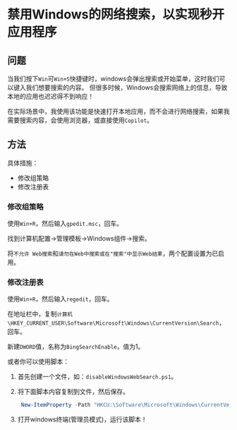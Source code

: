 # 禁用Windows的网络搜索，以实现秒开应用程序

## 问题

当我们按下`Win`可`Win+S`快捷键时，windows会弹出搜索或开始菜单，这时我们可以键入我们想要搜索的内容。
但很多时候，Windows会搜索网络上的信息，导致本地的应用也迟迟得不到响应！

在实际场景中，我使用该功能是快速打开本地应用，而不会进行网络搜索，如果我需要搜索内容，会使用浏览器，或直接使用`Copilot`。

## 方法

具体措施：

- 修改组策略
- 修改注册表

### 修改组策略

使用`Win+R`，然后输入`gpedit.msc`，回车。

找到计算机配置->管理模板->Windows组件->搜索。

将`不允许 Web搜索`和`请勿在Web中搜索或在"搜索"中显示Web结果`，两个配置设置为已启用。

### 修改注册表

使用`Win+R`，然后输入`regedit`，回车。

在地址栏中，复制`计算机\HKEY_CURRENT_USER\Software\Microsoft\Windows\CurrentVersion\Search`，回车。

新建`DWORD`值，名称为`BingSearchEnable`，值为1。

或者你可以使用脚本：

1. 首先创建一个文件，如：`disableWindowsWebSearch.ps1`。
2. 将下面脚本内容复制到文件，然后保存。

   ```powershell
    New-ItemProperty -Path "HKCU:\Software\Microsoft\Windows\CurrentVersion\Search" -Name "BingSearchEnable" -Value 1 -PropertyType DWORD -Force

   ```

3. 打开windows终端(管理员模式)，运行该脚本！
